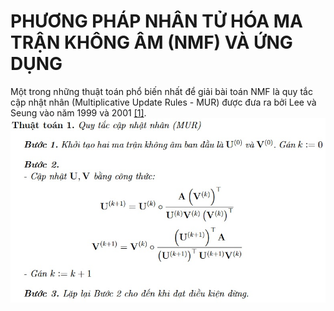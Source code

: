 # PHƯƠNG PHÁP NHÂN TỬ HÓA MA TRẬN KHÔNG ÂM (NMF) VÀ ỨNG DỤNG
Một trong những thuật toán phổ biến nhất để giải bài toán NMF là quy tắc cập nhật nhân (Multiplicative Update Rules - MUR) được đưa ra bởi Lee và Seung vào năm 1999 và 2001 [[1]](https://www.researchgate.net/publication/2538030_Algorithms_for_Non-negative_Matrix_Factorization).
![Mô tả ảnh](Anh/ThuatToan.jpg)
